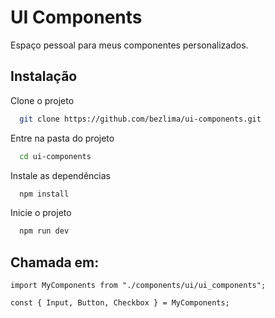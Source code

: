 # UI Components

Espaço pessoal para meus componentes personalizados.

## Instalação

Clone o projeto

```bash
  git clone https://github.com/bezlima/ui-components.git
```

Entre na pasta do projeto

```bash
  cd ui-components
```

Instale as dependências

```bash
  npm install
```

Inicie o projeto

```bash
  npm run dev
```

## Chamada em:

```TS
import MyComponents from "./components/ui/ui_components";

const { Input, Button, Checkbox } = MyComponents;
```

